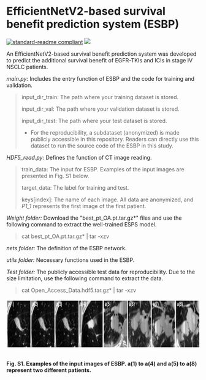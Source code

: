# EfficientNetV2-based survival benefit prediction system (ESBP)

[![standard-readme compliant](https://img.shields.io/badge/Readme-standard-brightgreen.svg?style=flat-square)](https://github.com/JD910/ESLN/blob/main/README.md)
![](https://img.shields.io/badge/Pytorch-1.7.1-brightgreen.svg?style=flat-square)

An EfficientNetV2-based survival benefit prediction system was developed to predict the additional survival benefit of EGFR-TKIs and ICIs in stage IV NSCLC patients.

*main.py:* Includes the entry function of ESBP and the code for training and validation.  

  > input_dir_train: The path where your training dataset is stored.
  > 
  > input_dir_val: The path where your validation dataset is stored.
  > 
  > input_dir_test: The path where your test dataset is stored.
  > 
  > * For the reproducibility, a subdataset (anonymized) is made publicly accessible in this repository. Readers can directly use this dataset to run the source code of the ESBP in this study.

*HDF5_read.py:* Defines the function of  CT image reading.

  > train_data: The input for ESBP. Examples of the input images are presented in Fig. S1 below.
  > 
  > target_data: The label for training and test.
  > 
  > keys[index]: The name of each image. All data are anonymized, and *P1_1* represents the first image of the first patient. 

*Weight folder:* Download the "best_pt_OA.pt.tar.gz*" files and use the following command to extract the well-trained ESPS model.

  > cat best_pt_OA.pt.tar.gz* | tar -xzv
  > 

*nets folder:* The definition of the ESBP network.

*utils folder:* Necessary functions used in the ESBP.

*Test folder:* The publicly accessible test data for reproducibility. Due to the size limitation, use the following command to extract the data.

  > cat Open_Access_Data.hdf5.tar.gz* | tar -xzv
  > 
 
<div align=left><img width="1000" height="127" src="https://github.com/JD910/ESPS/blob/main/utils/Examples.jpg"/></div><br />

**Fig. S1. Examples of the input images of ESBP. a(1) to a(4) and a(5) to a(8) represent two different patients.**<br />
